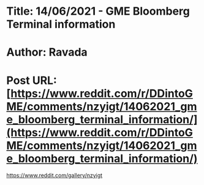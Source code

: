 # Title: 14/06/2021 - GME Bloomberg Terminal information
# Author: Ravada
# Post URL: [https://www.reddit.com/r/DDintoGME/comments/nzyigt/14062021_gme_bloomberg_terminal_information/](https://www.reddit.com/r/DDintoGME/comments/nzyigt/14062021_gme_bloomberg_terminal_information/)


https://www.reddit.com/gallery/nzyigt